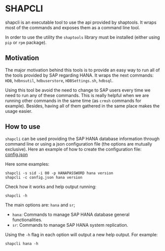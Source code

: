 # SHAPCLI

shapcli is an executable tool to use the api provided by shaptools. It wraps most of the commands and
exposes them as a command line tool.

In order to use the utility the `shaptools` library must be installed (either using `pip` or `rpm` package).

## Motivation

The major motivation behind this tools is to provide an easy way to run all of the tools provided by
SAP regarding HANA. It wraps the next commands: `HDB`, `hdbnsutil`, `hdbuserstore`,
`HDBSettings.sh`, `hdbsql`.

Using this tool be avoid the need to change to SAP users every time we need to run any of these
commands. This is really helpful when we are running other commands in the same time (as `crmsh`
commands for example). Besides, having all of them gathered in the same place makes the usage
easier.

## How to use

`shapcli` can be used providing the SAP HANA database information through command line or using a
json configuration file (the options are mutually exclusive).
Here an example of how to create the configuration file: [config.json](shapcli.config.example)

Here some examples:

```
shapcli -s sid -i 00 -p HANAPASSWORD hana version
shapcli -c config.json hana version
```

Check how it works and help output running:

```
shapcli -h
```

The main options are: `hana` and `sr`;

* `hana`: Commands to manage SAP HANA database general functionalities.
* `sr`: Commands to manage SAP HANA system replication.

Using the `-h` flag in each option will output a new help output. For example:

```
shapcli hana -h
```

